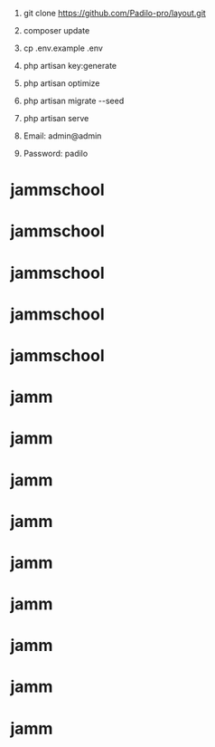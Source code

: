 1. git clone https://github.com/Padilo-pro/layout.git
2. composer update
3. cp .env.example .env
4. php artisan key:generate
5. php artisan optimize
6. php artisan migrate --seed

7. php artisan serve
8. Email: admin@admin
9. Password: padilo
# jammschool
# jammschool
# jammschool
# jammschool
# jammschool
# jamm
# jamm
# jamm
# jamm
# jamm
# jamm
# jamm
# jamm
# jamm
